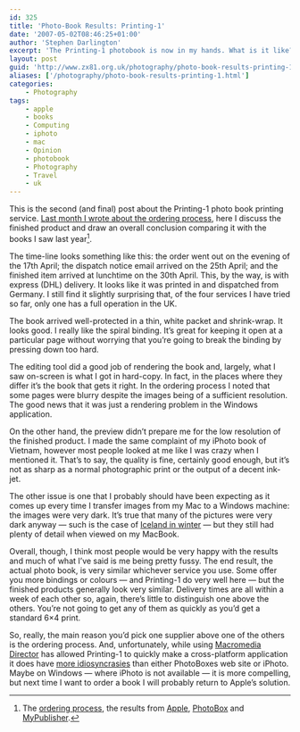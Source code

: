 ```yaml
---
id: 325
title: 'Photo-Book Results: Printing-1'
date: '2007-05-02T08:46:25+01:00'
author: 'Stephen Darlington'
excerpt: 'The Printing-1 photobook is now in my hands. What is it like? How does it compare with the other books that I have seen?'
layout: post
guid: 'http://www.zx81.org.uk/photography/photo-book-results-printing-1.html'
aliases: ['/photography/photo-book-results-printing-1.html']
categories:
    - Photography
tags:
    - apple
    - books
    - Computing
    - iphoto
    - mac
    - Opinion
    - photobook
    - Photography
    - Travel
    - uk
---
```


This is the second (and final) post about the Printing-1 photo book printing service. [Last month I wrote about the ordering process](http://www.zx81.org.uk/photography/photo-book-test-printing-1.html "Printing-1 Ordering Process"), here I discuss the finished product and draw an overall conclusion comparing it with the books I saw last year[^1].

The time-line looks something like this: the order went out on the evening of the 17th April; the dispatch notice email arrived on the 25th April; and the finished item arrived at lunchtime on the 30th April. This, by the way, is with express (DHL) delivery. It looks like it was printed in and dispatched from Germany. I still find it slightly surprising that, of the four services I have tried so far, only one has a full operation in the UK.

The book arrived well-protected in a thin, white packet and shrink-wrap. It looks good. I really like the spiral binding. It’s great for keeping it open at a particular page without worrying that you’re going to break the binding by pressing down too hard.

The editing tool did a good job of rendering the book and, largely, what I saw on-screen is what I got in hard-copy. In fact, in the places where they differ it’s the book that gets it right. In the ordering process I noted that some pages were blurry despite the images being of a sufficient resolution. The good news that it was just a rendering problem in the Windows application.

On the other hand, the preview didn’t prepare me for the low resolution of the finished product. I made the same complaint of my iPhoto book of Vietnam, however most people looked at me like I was crazy when I mentioned it. That’s to say, the quality is fine, certainly good enough, but it’s not as sharp as a normal photographic print or the output of a decent ink-jet.

The other issue is one that I probably should have been expecting as it comes up every time I transfer images from my Mac to a Windows machine: the images were very dark. It’s true that many of the pictures were very dark anyway — such is the case of [Iceland in winter](http://www.zx81.org.uk/travel/iceland.html "Iceland images and commentary") — but they still had plenty of detail when viewed on my MacBook.

Overall, though, I think most people would be very happy with the results and much of what I’ve said is me being pretty fussy. The end result, the actual photo book, is very similar whichever service you use. Some offer you more bindings or colours — and Printing-1 do very well here — but the finished products generally look very similar. Delivery times are all within a week of each other so, again, there’s little to distinguish one above the others. You’re not going to get any of them as quickly as you’d get a standard 6×4 print.

So, really, the main reason you’d pick one supplier above one of the others is the ordering process. And, unfortunately, while using [Macromedia Director](http://www.adobe.com/products/director/ "Adobe/Macromedia Director") has allowed Printing-1 to quickly make a cross-platform application it does have [more idiosyncrasies](http://www.zx81.org.uk/photography/photo-book-test-printing-1.html "Printing-1's Ordering Process") than either PhotoBoxes web site or iPhoto. Maybe on Windows — where iPhoto is not available — it is more compelling, but next time I want to order a book I will probably return to Apple’s solution.
[^1]: The [ordering process](http://www.zx81.org.uk/photography/photo-book-group-test-part-1.html "Ordering photobooks"), the results from [Apple](http://www.zx81.org.uk/photography/photo-book-group-test-part-3.html "Apple iPhoto"), [PhotoBox](http://www.zx81.org.uk/photography/photo-book-group-test-part-2.html "PhotoBox") and [MyPublisher](http://www.zx81.org.uk/photography/photo-book-group-test-part-4.html "MyPublisher").
